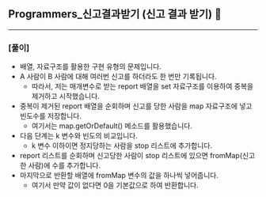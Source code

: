 ## Programmers_신고결과받기 (신고 결과 받기) 🚀
___



### **[풀이]**

- 배열, 자료구조를 활용한 구현 유형의 문제입니다.
- A 사람이 B 사람에 대해 여러번 신고를 하더라도 한 번만 기록됩니다.
  - 따라서, 저는 매개변수로 받는 report 배열을 set 자료구조를 이용하여 중복을 제거하고 시작했습니다.
- 중복이 제거된 report 배열을 순회하며 신고를 당한 사람을 map 자료구조에 넣고 빈도수를 저장합니다.
  - 여기서는 map.getOrDefault() 메소드를 활용했습니다.
- 다음 단계는 k 변수와 빈도의 비교입니다.
  - k 변수 이하이면 정지당하는 사람을 stop 리스트에 추가합니다.
- report 리스트를 순회하며 신고당한 사람이 stop 리스트에 있으면 fromMap(신고한 사람)에 수를 추가합니다.
- 마지막으로 반환할 배열에 fromMap 변수의 값을 하나씩 넣어줍니다.
  - 여기서 만약 값이 없다면 0을 기본값으로 하여 반환합니다.
